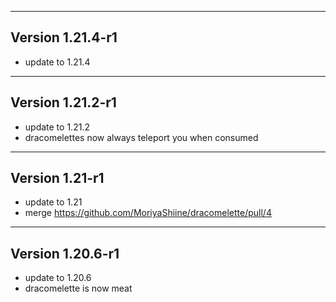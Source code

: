 ------------------------------------------------------
Version 1.21.4-r1
------------------------------------------------------
- update to 1.21.4

------------------------------------------------------
Version 1.21.2-r1
------------------------------------------------------
- update to 1.21.2
- dracomelettes now always teleport you when consumed

------------------------------------------------------
Version 1.21-r1
------------------------------------------------------
- update to 1.21
- merge https://github.com/MoriyaShiine/dracomelette/pull/4

------------------------------------------------------
Version 1.20.6-r1
------------------------------------------------------
- update to 1.20.6
- dracomelette is now meat